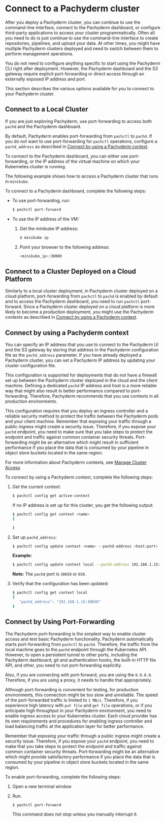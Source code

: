 # Connect to a Pachyderm cluster

After you deploy a Pachyderm cluster, you can continue to use
the command-line interface, connect to the Pachyderm dashboard, or
configure third-party applications to access your cluster programmatically.
Often all you need to do is just continue to use the command-line
interface to create repositories, pipelines, and upload your data.
At other times, you might have multiple Pachyderm clusters deployed
and need to switch between them to perform management operations.

You do not need to configure anything specific to start using the
Pachyderm CLI right after deployment. However, the Pachyderm
dashboard and the S3 gateway require
explicit port-forwarding or direct access through an externally
exposed IP address and port.

This section describes the various options available for you to connect
to your Pachyderm cluster.

## Connect to a Local Cluster

If you are just exploring Pachyderm, use port-forwarding to
access both `pachd` and the Pachyderm dashboard.

By default, Pachyderm enables port-forwarding from `pachctl` to `pachd`.
If you do not want to use port-forwarding for `pachctl` operations,
configure a `pachd_address` as described in
[Connect by using a Pachyderm context](#connect-by-using-a-pachyderm-context.html).

To connect to the Pachyderm dashboard, you can either use port-forwarding,
or the IP address of the virtual machine on which your Kubernetes cluster
is running.

The following example shows how to access a Pachyderm cluster
that runs in `minikube`.

To connect to a Pachyderm dashboard, complete the following steps:

* To use port-forwarding, run:

  ```bash
  $ pachctl port-forward
  ```

* To use the IP address of the VM:`

  1. Get the minikube IP address:

     ```bash
     $ minikube ip
     ```

  1. Point your browser to the following address:

     ```bash
     <minikube_ip>:30080
     ```

## Connect to a Cluster Deployed on a Cloud Platform

Similarly to a local cluster deployment, in Pachyderm
cluster deployed on a cloud platform, port-forwarding
from `pachctl` to `pachd` is enabled by default and
to access the Pachyderm dashboard, you need to run
`pachctl` port-forward. Since a Pachyderm cluster
deployed on a cloud platform is more likely to become
a production deployment, you might use the Pachyderm contexts
as described in
[Connect by using a Pachyderm context](#connect-by-using-a-pachyderm-context.html).

## Connect by using a Pachyderm context

You can specify an IP address that you use to connect to the
Pachyderm UI and the S3 gateway by storing that address in the
Pachyderm configuration file as the `pachd_address` parameter.
If you have already deployed a Pachyderm cluster, you can
set a Pachyderm IP address by updating your cluster configuration
file.

This configuration is supported for deployments that do not have
a firewall set up between the Pachyderm cluster deployed in the cloud
and the client machine.
Defining a dedicated `pachd` IP address and host is a more reliable
way that might also result in better performance compared to
port-forwarding. Therefore, Pachyderm
recommends that you use contexts in all production environments.

This configuration requires that you deploy an ingress controller
and a reliable security method to protect the traffic between the
Pachyderm pods and your client machine. Remember that exposing your
traffic through a public ingress might
create a security issue. Therefore, if you expose your `pachd` endpoint,
you need to make sure that you take steps to protect the endpoint and
traffic against common container security threats. Port-forwarding
might be an alternative which might result in sufficient performance
if you place the data that is consumed by your pipeline in object
store buckets located in the same region.

For more information about Pachyderm contexts, see
[Manage Cluster Access](../managing_pachyderm/connect-to-cluster.html)

To connect by using a Pachyderm context, complete the following
steps:

1. Get the current context:

   ```bash
   $ pachctl config get active-context
   ```

   If no IP address is set up for this cluster, you get the following
   output:

   ```bash
   $ pachctl config get context <name>
   {

   }
   ```

1. Set up `pachd_address`:

   ```bash
   $ pachctl config update context <name> --pachd-address <host:port>
   ```

   **Example:**

   ```bash
   $ pachctl config update context local --pachd-address 192.168.1.15:30650
   ```

   **Note:** The `pachd` port is `30650` or `650`.

1. Verify that the configuration has been updated:

   ```bash
   $ pachctl config get context local
   {
      "pachd_address": "192.168.1.15:30650"
   }
   ```

## Connect by Using Port-Forwarding

The Pachyderm port-forwarding is the simplest way to enable cluster access
and test basic Pachyderm functionality. Pachyderm automatically starts
port-forwarding from `pachctl` to `pachd`. Therefore, the traffic
from the local machine goes to the `pachd` endpoint through the
Kubernetes API. However, to open a persistent tunnel to other ports, including
the Pachyderm dashboard, git and authentication hooks, the built-in HTTP
file API, and other, you need to run port-forwarding explicitly.

Also, if you are connecting with port-forward, you are using the `0.0.0.0`.
Therefore, if you are using a proxy, it needs to handle that appropriately.

Although port-forwarding is convenient for testing, for production
environments, this connection might be too slow and unreliable.
The speed of the port-forwarded traffic is limited to `1 MB/s`.
Therefore, if you experience high latency with `put file` and
`get file` operations, or if you anticipate high throughput
in your Pachyderm environment, you need to enable ingress access
to your Kubernetes cluster. Each cloud provider has its own
requirements and procedures for enabling ingress controller and
load balancing traffic at the application layer for better performance.

Remember that exposing your traffic through a public ingress might
create a security issue. Therefore, if you expose your `pachd` endpoint,
you need to make that you take steps to protect the endpoint and
traffic against common container security threats. Port-forwarding
might be an alternative which might provide satisfactory performance
if you place the data that is consumed by your pipeline in object
store buckets located in the same region.

<!--Add a link to the section that describes the above-->

To enable port-forwarding, complete the following steps:

1. Open a new terminal window
1. Run:

   ```bash
   $ pachctl port-forward
   ```

   This command does not stop unless you manually interrupt it.
